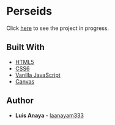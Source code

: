 # Perseids

Click [here](https://laanayam333.github.io/Perseids/) to see the project in progress.

## Built With

* [HTML5](https://reactjs.org/)
* [CSS6](https://reactjs.org/)
* [Vanilla JavaScript](https://reactjs.org/)
* [Canvas](https://formidable.com/open-source/victory/)

## Author

* **Luis Anaya** - [laanayam333](https://github.com/laanayam333)
